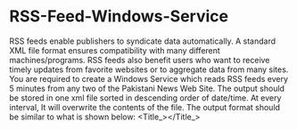 # RSS-Feed-Windows-Service
RSS feeds enable publishers to syndicate data automatically. A standard XML file format ensures compatibility with many different machines/programs. RSS feeds also benefit users who want to receive timely updates from favorite websites or to aggregate data from many sites. You are required to create a Windows Service which reads RSS feeds every 5 minutes from any two of the Pakistani News Web Site. The output should be stored in one xml file sorted in descending order of date/time. At every interval, It will overwrite the contents of the file. 
The output format should be similar to what is shown below: 
<NewsItem> 
  <Title_></Title_> 
  <Description></Description> 
  <PublishedDate></PublishedDate> 
  <NewsChannel></NewsChannel> 
</NewsItem>
